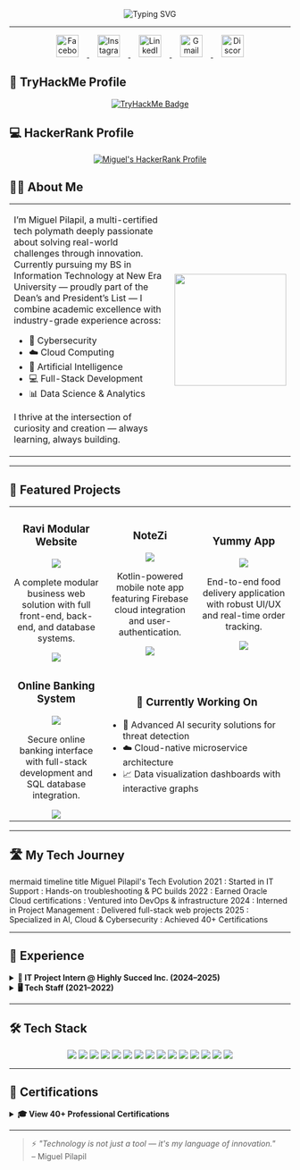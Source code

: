 <div align="center">
  <img src="https://readme-typing-svg.herokuapp.com?font=Montserrat&weight=700&size=30&duration=3000&pause=1000&center=true&vCenter=true&width=900&height=100&lines=🚀+Miguel+Pilapil+|+Tech+Polymath+🚀;🔒+Cybersecurity+|+☁️+Cloud+Computing+|+🤖+AI;📊+Data+Science+|+💻+Full-Stack+Development;🎓+40%2B+Certifications+and+Counting;Lifelong+Learner+%7C+Problem+Solver+%7C+Builder!" alt="Typing SVG" />
</div>

---

<div align="center"> <a href="https://www.facebook.com/saintlaureeel" target="_blank"> <img src="https://cdn-icons-png.flaticon.com/512/733/733547.png" alt="Facebook" height="40" style="margin: 0 15px;" /> </a> <a href="https://www.instagram.com/_nonomigs/" target="_blank"> <img src="https://cdn-icons-png.flaticon.com/512/2111/2111463.png" alt="Instagram" height="40" style="margin: 0 15px;" /> </a> <a href="https://www.linkedin.com/in/sainttlaurel" target="_blank"> <img src="https://cdn-icons-png.flaticon.com/512/174/174857.png" alt="LinkedIn" height="40" style="margin: 0 15px;" /> </a> <a href="mailto:MiguelPilapil30@gmail.com" target="_blank"> <img src="https://cdn-icons-png.flaticon.com/512/732/732200.png" alt="Gmail" height="40" style="margin: 0 15px;" /> </a> <a href="https://discordapp.com/users/justtwannadie" target="_blank"> <img src="https://cdn-icons-png.flaticon.com/512/3670/3670157.png" alt="Discord" height="40" style="margin: 0 15px;" /> </a> </div>


## 🔐 TryHackMe Profile

<div align="center">
  <a href="https://tryhackme.com/p/MIGKOUEL" target="_blank">
    <img src="https://tryhackme-badges.s3.amazonaws.com/MIGKOUEL.png" alt="TryHackMe Badge" />
  </a>
</div>

## 💻 HackerRank Profile

<div align="center">
  <a href="https://www.hackerrank.com/profile/miguel_pilapil" target="_blank">
    <img src="https://img.shields.io/badge/HackerRank-Profile-4CAF50?style=flat-square&logo=codeforces" alt="Miguel's HackerRank Profile" />
  </a>
</div>




## 👨‍💻 About Me

<table align="center">
<tr>
<td width="60%">
<p>
I’m Miguel Pilapil, a multi-certified tech polymath deeply passionate about solving real-world challenges through innovation. Currently pursuing my BS in Information Technology at New Era University — proudly part of the Dean’s and President’s List — I combine academic excellence with industry-grade experience across:
</p>
<ul>
  <li>🔐 Cybersecurity</li>
  <li>☁️ Cloud Computing</li>
  <li>🤖 Artificial Intelligence</li>
  <li>💻 Full-Stack Development</li>
  <li>📊 Data Science & Analytics</li>
</ul>
<p>
I thrive at the intersection of curiosity and creation — always learning, always building.
</p>
</td>
<td align="center">
  <img src="https://media.giphy.com/media/M9gbBd9nbDrOTu1Mqx/giphy.gif" height="200" />
</td>
</tr>
</table>


---

## 🌟 Featured Projects

<table align="center">
  <tr>
    <td align="center" width="33%">
      <h3>Ravi Modular Website</h3>
      <img src="https://img.shields.io/badge/Type-Web_Application-blue?style=for-the-badge" />
      <p>A complete modular business web solution with full front-end, back-end, and database systems.</p>
      <img src="https://img.shields.io/badge/Status-Completed-success?style=flat-square" />
    </td>
    <td align="center" width="33%">
      <h3>NoteZi</h3>
      <img src="https://img.shields.io/badge/Type-Mobile_App-purple?style=for-the-badge" />
      <p>Kotlin-powered mobile note app featuring Firebase cloud integration and user-authentication.</p>
      <img src="https://img.shields.io/badge/Status-Completed-success?style=flat-square" />
    </td>
    <td align="center" width="33%">
      <h3>Yummy App</h3>
      <img src="https://img.shields.io/badge/Type-Mobile_App-purple?style=for-the-badge" />
      <p>End-to-end food delivery application with robust UI/UX and real-time order tracking.</p>
      <img src="https://img.shields.io/badge/Status-Completed-success?style=flat-square" />
    </td>
  </tr>
  <tr>
    <td align="center" width="33%">
      <h3>Online Banking System</h3>
      <img src="https://img.shields.io/badge/Type-Web_Application-blue?style=for-the-badge" />
      <p>Secure online banking interface with full-stack development and SQL database integration.</p>
      <img src="https://img.shields.io/badge/Status-Completed-success?style=flat-square" />
    </td>
    <td align="center" colspan="2">
      <h3>🔭 Currently Working On</h3>
      <ul align="left">
        <li>🧠 Advanced AI security solutions for threat detection</li>
        <li>☁️ Cloud-native microservice architecture</li>
        <li>📈 Data visualization dashboards with interactive graphs</li>
      </ul>
    </td>
  </tr>
</table>

---

## 🛣️ My Tech Journey

mermaid
timeline
  title Miguel Pilapil's Tech Evolution
  2021 : Started in IT Support
       : Hands-on troubleshooting & PC builds
  2022 : Earned Oracle Cloud certifications
       : Ventured into DevOps & infrastructure
  2024 : Interned in Project Management
       : Delivered full-stack web projects
  2025 : Specialized in AI, Cloud & Cybersecurity
       : Achieved 40+ Certifications


---

## 💼 Experience

<details>
<summary><b>🚀 IT Project Intern @ Highly Succed Inc. (2024–2025)</b></summary>
<ul>
  <li>Planned and tracked project deliverables, timelines, and risks</li>
  <li>Worked cross-functionally with IT teams for project execution</li>
  <li>Maintained documentation and reports for stakeholders</li>
  <li>Utilized PM tools like Gantt charts and Agile methodologies</li>
</ul>
</details>

<details>
<summary><b>🖥️ Tech Staff (2021–2022)</b></summary>
<ul>
  <li>Diagnosed and repaired hardware/software issues</li>
  <li>Built and optimized custom PCs</li>
  <li>Supported desktop systems and local network setups</li>
</ul>
</details>

---

## 🛠️ Tech Stack

<div align="center">
  <img src="https://img.shields.io/badge/Python-3776AB?style=for-the-badge&logo=python&logoColor=white" />
  <img src="https://img.shields.io/badge/JavaScript-F7DF1E?style=for-the-badge&logo=javascript&logoColor=black" />
  <img src="https://img.shields.io/badge/Kotlin-0095D5?style=for-the-badge&logo=kotlin&logoColor=white" />
  <img src="https://img.shields.io/badge/Java-ED8B00?style=for-the-badge&logo=java&logoColor=white" />
  <img src="https://img.shields.io/badge/React-20232A?style=for-the-badge&logo=react&logoColor=61DAFB" />
  <img src="https://img.shields.io/badge/Firebase-FFCA28?style=for-the-badge&logo=firebase&logoColor=black" />
  <img src="https://img.shields.io/badge/MySQL-4479A1?style=for-the-badge&logo=mysql&logoColor=white" />
  <img src="https://img.shields.io/badge/TensorFlow-FF6F00?style=for-the-badge&logo=tensorflow&logoColor=white" />
  <img src="https://img.shields.io/badge/Linux-FCC624?style=for-the-badge&logo=linux&logoColor=black" />
  <img src="https://img.shields.io/badge/C-00599C?style=for-the-badge&logo=c&logoColor=white" />
  <img src="https://img.shields.io/badge/C%23-239120?style=for-the-badge&logo=c-sharp&logoColor=white" />
  <img src="https://img.shields.io/badge/PHP-777BB4?style=for-the-badge&logo=php&logoColor=white" />
  <img src="https://img.shields.io/badge/Git-F05032?style=for-the-badge&logo=git&logoColor=white" />
  <img src="https://img.shields.io/badge/HTML5-E34F26?style=for-the-badge&logo=html5&logoColor=white" />
  <img src="https://img.shields.io/badge/CSS3-1572B6?style=for-the-badge&logo=css3&logoColor=white" />
</div>

---

## 🏅 Certifications

<details>
<summary><b>🎓 View 40+ Professional Certifications</b></summary>

### 🤖 Artificial Intelligence & Machine Learning
- Deep Learning with TensorFlow – IBM & Cognitive Class  
- Microsoft GenAI Series (5 Certifications)  
- AI for Career Growth – JobStreet  

### ☁️ Cloud Computing
- Oracle Cloud Certified Associate  
- AWS Security & AMS  
- IBM Cloud Essentials  

### 🔒 Cybersecurity
- Cisco Ethical Hacker  
- Cybersecurity for SMBs – AWS  
- Cisco Introduction to Cybersecurity  

### 📊 Data Science & Analytics
- Data Science Foundations – IBM  
- Data Analysis with Python – FreeCodeCamp  
- SQL and Relational Databases – IBM  

### 💻 Software Development
- Python for Data Science – IBM  
- Scientific Computing with Python – FreeCodeCamp  
- JavaScript Algorithms and DSA – FreeCodeCamp  

### 🌐 Web Development
- Responsive Web Design – FreeCodeCamp  
- ReactJS for Beginners – Simplilearn  
- Front-End Developer Certification – FreeCodeCamp  

...and many more!
</details>

---

> ⚡ *"Technology is not just a tool — it's my language of innovation."*  
> – Miguel Pilapil
